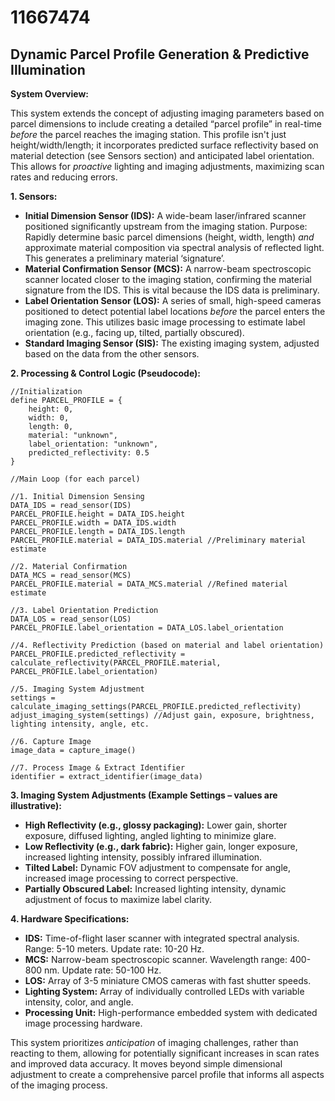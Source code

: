 # 11667474

## Dynamic Parcel Profile Generation & Predictive Illumination

**System Overview:**

This system extends the concept of adjusting imaging parameters based on parcel dimensions to include creating a detailed “parcel profile” in real-time *before* the parcel reaches the imaging station.  This profile isn't just height/width/length; it incorporates predicted surface reflectivity based on material detection (see Sensors section) and anticipated label orientation.  This allows for *proactive* lighting and imaging adjustments, maximizing scan rates and reducing errors.

**1. Sensors:**

*   **Initial Dimension Sensor (IDS):** A wide-beam laser/infrared scanner positioned significantly upstream from the imaging station.  Purpose: Rapidly determine basic parcel dimensions (height, width, length) *and* approximate material composition via spectral analysis of reflected light. This generates a preliminary material ‘signature’.
*   **Material Confirmation Sensor (MCS):**  A narrow-beam spectroscopic scanner located closer to the imaging station, confirming the material signature from the IDS.  This is vital because the IDS data is preliminary.
*   **Label Orientation Sensor (LOS):** A series of small, high-speed cameras positioned to detect potential label locations *before* the parcel enters the imaging zone.  This utilizes basic image processing to estimate label orientation (e.g., facing up, tilted, partially obscured).
*   **Standard Imaging Sensor (SIS):**  The existing imaging system, adjusted based on the data from the other sensors.

**2. Processing & Control Logic (Pseudocode):**

```
//Initialization
define PARCEL_PROFILE = {
    height: 0,
    width: 0,
    length: 0,
    material: "unknown",
    label_orientation: "unknown",
    predicted_reflectivity: 0.5
}

//Main Loop (for each parcel)

//1. Initial Dimension Sensing
DATA_IDS = read_sensor(IDS)
PARCEL_PROFILE.height = DATA_IDS.height
PARCEL_PROFILE.width = DATA_IDS.width
PARCEL_PROFILE.length = DATA_IDS.length
PARCEL_PROFILE.material = DATA_IDS.material //Preliminary material estimate

//2. Material Confirmation
DATA_MCS = read_sensor(MCS)
PARCEL_PROFILE.material = DATA_MCS.material //Refined material estimate

//3. Label Orientation Prediction
DATA_LOS = read_sensor(LOS)
PARCEL_PROFILE.label_orientation = DATA_LOS.label_orientation

//4. Reflectivity Prediction (based on material and label orientation)
PARCEL_PROFILE.predicted_reflectivity = calculate_reflectivity(PARCEL_PROFILE.material, PARCEL_PROFILE.label_orientation)

//5. Imaging System Adjustment
settings = calculate_imaging_settings(PARCEL_PROFILE.predicted_reflectivity)
adjust_imaging_system(settings) //Adjust gain, exposure, brightness, lighting intensity, angle, etc.

//6. Capture Image
image_data = capture_image()

//7. Process Image & Extract Identifier
identifier = extract_identifier(image_data)
```

**3.  Imaging System Adjustments (Example Settings – values are illustrative):**

*   **High Reflectivity (e.g., glossy packaging):** Lower gain, shorter exposure, diffused lighting, angled lighting to minimize glare.
*   **Low Reflectivity (e.g., dark fabric):** Higher gain, longer exposure, increased lighting intensity, possibly infrared illumination.
*   **Tilted Label:** Dynamic FOV adjustment to compensate for angle, increased image processing to correct perspective.
*   **Partially Obscured Label:**  Increased lighting intensity, dynamic adjustment of focus to maximize label clarity.

**4.  Hardware Specifications:**

*   **IDS:** Time-of-flight laser scanner with integrated spectral analysis. Range: 5-10 meters. Update rate: 10-20 Hz.
*   **MCS:**  Narrow-beam spectroscopic scanner. Wavelength range: 400-800 nm.  Update rate: 50-100 Hz.
*   **LOS:** Array of 3-5 miniature CMOS cameras with fast shutter speeds.
*   **Lighting System:** Array of individually controlled LEDs with variable intensity, color, and angle.
*   **Processing Unit:** High-performance embedded system with dedicated image processing hardware.



This system prioritizes *anticipation* of imaging challenges, rather than reacting to them, allowing for potentially significant increases in scan rates and improved data accuracy.  It moves beyond simple dimensional adjustment to create a comprehensive parcel profile that informs all aspects of the imaging process.